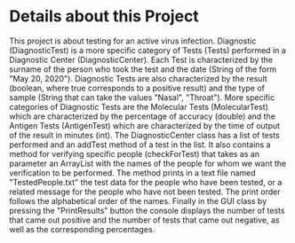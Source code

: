 # Details about this Project
This project is about testing for an active virus infection. Diagnostic (DiagnosticTest) is a more specific category of Tests (Tests) performed in a Diagnostic Center (DiagnosticCenter). Each Test is characterized by the surname of the person who took the test and the date (String of the form "May 20, 2020"). Diagnostic Tests are also characterized by the result (boolean, where true corresponds to a positive result) and the type of sample (String that can take the values "Nasal", "Throat"). More specific categories of Diagnostic Tests are the Molecular Tests (MolecularTest) which are characterized by the percentage of accuracy (double) and the Antigen Tests (AntigenTest) which are characterized by the time of output of the result in minutes (int). The DiagnosticCenter class has a list of tests performed and an addTest method of a test in the list. It also contains a method for verifying specific people (checkForTest) that takes as an parameter an ArrayList with the names of the people for whom we want the verification to be performed. The method prints in a text file named "TestedPeople.txt" the test data for the people who have been tested, or a related message for the people who have not been tested. The print order follows the alphabetical order of the names. Finally in the GUI class by pressing the "PrintResults" button the console displays the number of tests that came out positive and the number of tests that came out negative, as well as the corresponding percentages.
